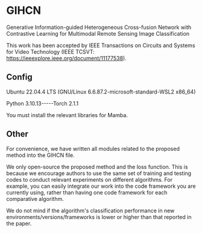 # GIHCN
Generative Information-guided Heterogeneous Cross-fusion Network with Contrastive Learning for Multimodal Remote Sensing Image Classification

This work has been accepted by IEEE Transactions on Circuits and Systems for Video Technology (IEEE TCSVT: https://ieeexplore.ieee.org/document/11177538).

## Config
Ubuntu 22.04.4 LTS (GNU/Linux 6.6.87.2-microsoft-standard-WSL2 x86_64)

Python 3.10.13-----Torch 2.1.1

You must install the relevant libraries for Mamba.

## Other
For convenience, we have written all modules related to the proposed method into the GIHCN file.

We only open-source the proposed method and the loss function. This is because we encourage authors to use the same set of training and testing codes to conduct relevant experiments on different algorithms. For example, you can easily integrate our work into the code framework you are currently using, rather than having one code framework for each comparative algorithm.

We do not mind if the algorithm's classification performance in new environments/versions/frameworks is lower or higher than that reported in the paper.
